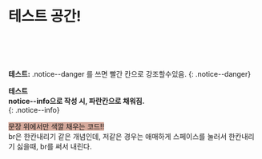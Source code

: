 # 테스트 공간!<br><br><br>
**테스트:** .notice--danger 를 쓰면 빨간 칸으로 강조할수있음.
{: .notice--danger}

**테스트**    
**notice--info으로 작성 시, 파란칸으로 채워짐.**<br>
{: .notice--info}

<span style="background-color: #d6aa9c">문장 위에서만 색깔 채우는 코드!!</span>    
br은 한칸내리기 같은 개념인데, 저같은 경우는 애매하게 스페이스를 눌러서 한칸내리기 싫을때, br를 써서 내린다.
